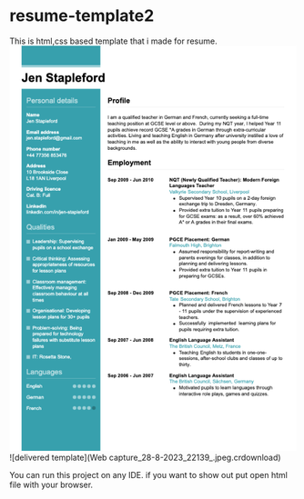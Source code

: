 # resume-template2
This is html,css based template that i made for resume.
![demanding template](task2.png)
![delivered template](Web capture_28-8-2023_22139_.jpeg.crdownload)


You can run this project on any IDE. if you want to show out put open html file with your browser.
